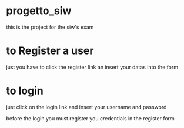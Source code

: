 # progetto_siw
this is the project for the siw's exam

# to Register a user
just you have to click the register link an insert your datas into the form

# to login 
just click on the login link and insert your username and password

before the login you must register you credentials in the register form
